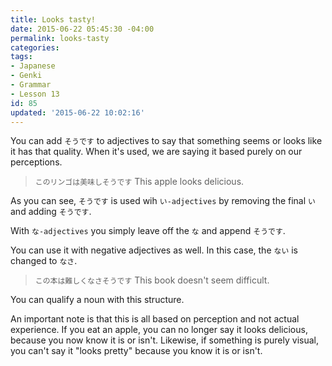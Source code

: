 ```yaml
---
title: Looks tasty!
date: 2015-06-22 05:45:30 -04:00
permalink: looks-tasty
categories:
tags:
- Japanese
- Genki
- Grammar
- Lesson 13
id: 85
updated: '2015-06-22 10:02:16'
---
```


You can add `そうです` to adjectives to say that something seems or looks like it has that quality.  When it's used, we are saying it based purely on our perceptions.

> `このリンゴは美味しそうです` This apple looks delicious.

As you can see, `そうです` is used wih `い-adjectives` by removing the final `い` and adding `そうです`.

With `な-adjectives` you simply leave off the `な` and append `そうです`.

You can use it with negative adjectives as well. In this case, the `ない` is changed to `なさ`.

> `この本は難しくなさそうです` This book doesn't seem difficult.

You can qualify a noun with this structure.

An important note is that this is all based on perception and not actual experience. If you eat an apple, you can no longer say it looks delicious, because you now know it is or isn't. Likewise, if something is purely visual, you can't say it "looks pretty" because you know it is or isn't.
